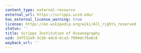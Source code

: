 ```yaml
---
content_type: external-resource
external_url: https://scripps.ucsd.edu/
has_external_license_warning: true
license: https://en.wikipedia.org/wiki/All_rights_reserved
status: ''
title: Scripps Institution of Oceanography
uid: 34f532e9-3c56-4dc0-bca3-7094dc76a6c8
wayback_url: ''
---
```

